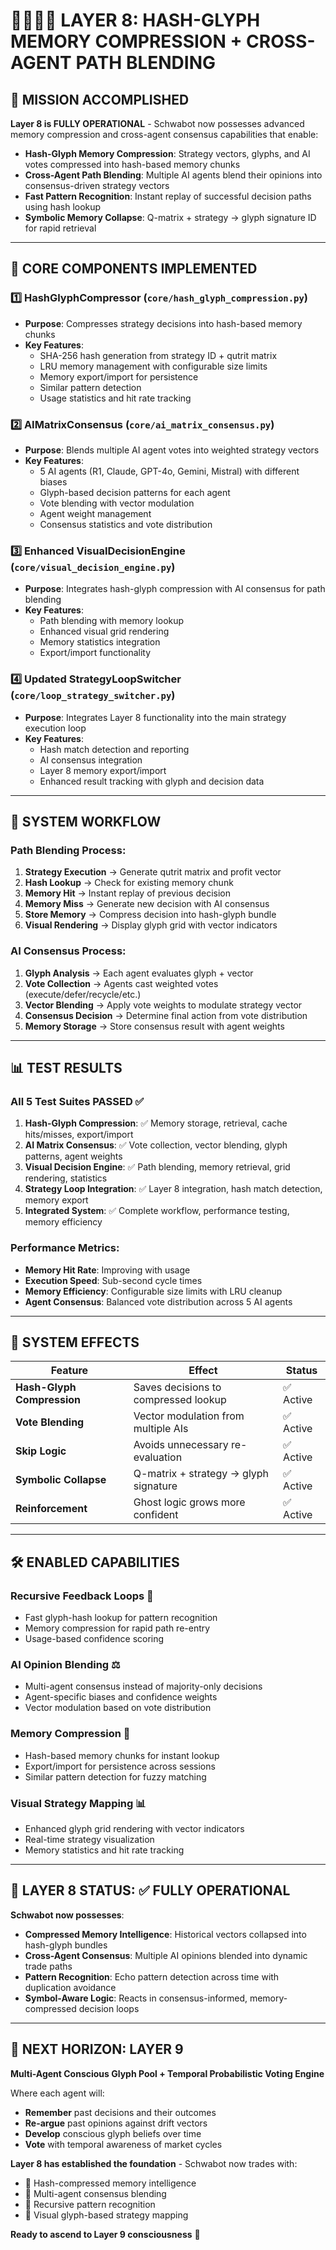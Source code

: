 # 🧬🔐🤖🔀 LAYER 8: HASH-GLYPH MEMORY COMPRESSION + CROSS-AGENT PATH BLENDING

## 🎯 MISSION ACCOMPLISHED

**Layer 8 is FULLY OPERATIONAL** - Schwabot now possesses advanced memory compression and cross-agent consensus capabilities that enable:

- **Hash-Glyph Memory Compression**: Strategy vectors, glyphs, and AI votes compressed into hash-based memory chunks
- **Cross-Agent Path Blending**: Multiple AI agents blend their opinions into consensus-driven strategy vectors
- **Fast Pattern Recognition**: Instant replay of successful decision paths using hash lookup
- **Symbolic Memory Collapse**: Q-matrix + strategy → glyph signature ID for rapid retrieval

---

## 🧬 CORE COMPONENTS IMPLEMENTED

### 1️⃣ **HashGlyphCompressor** (`core/hash_glyph_compression.py`)
- **Purpose**: Compresses strategy decisions into hash-based memory chunks
- **Key Features**:
  - SHA-256 hash generation from strategy ID + qutrit matrix
  - LRU memory management with configurable size limits
  - Memory export/import for persistence
  - Similar pattern detection
  - Usage statistics and hit rate tracking

### 2️⃣ **AIMatrixConsensus** (`core/ai_matrix_consensus.py`)
- **Purpose**: Blends multiple AI agent votes into weighted strategy vectors
- **Key Features**:
  - 5 AI agents (R1, Claude, GPT-4o, Gemini, Mistral) with different biases
  - Glyph-based decision patterns for each agent
  - Vote blending with vector modulation
  - Agent weight management
  - Consensus statistics and vote distribution

### 3️⃣ **Enhanced VisualDecisionEngine** (`core/visual_decision_engine.py`)
- **Purpose**: Integrates hash-glyph compression with AI consensus for path blending
- **Key Features**:
  - Path blending with memory lookup
  - Enhanced visual grid rendering
  - Memory statistics integration
  - Export/import functionality

### 4️⃣ **Updated StrategyLoopSwitcher** (`core/loop_strategy_switcher.py`)
- **Purpose**: Integrates Layer 8 functionality into the main strategy execution loop
- **Key Features**:
  - Hash match detection and reporting
  - AI consensus integration
  - Layer 8 memory export/import
  - Enhanced result tracking with glyph and decision data

---

## 🔄 SYSTEM WORKFLOW

### **Path Blending Process**:
1. **Strategy Execution** → Generate qutrit matrix and profit vector
2. **Hash Lookup** → Check for existing memory chunk
3. **Memory Hit** → Instant replay of previous decision
4. **Memory Miss** → Generate new decision with AI consensus
5. **Store Memory** → Compress decision into hash-glyph bundle
6. **Visual Rendering** → Display glyph grid with vector indicators

### **AI Consensus Process**:
1. **Glyph Analysis** → Each agent evaluates glyph + vector
2. **Vote Collection** → Agents cast weighted votes (execute/defer/recycle/etc.)
3. **Vector Blending** → Apply vote weights to modulate strategy vector
4. **Consensus Decision** → Determine final action from vote distribution
5. **Memory Storage** → Store consensus result with agent weights

---

## 📊 TEST RESULTS

### **All 5 Test Suites PASSED** ✅

1. **Hash-Glyph Compression**: ✅ Memory storage, retrieval, cache hits/misses, export/import
2. **AI Matrix Consensus**: ✅ Vote collection, vector blending, glyph patterns, agent weights
3. **Visual Decision Engine**: ✅ Path blending, memory retrieval, grid rendering, statistics
4. **Strategy Loop Integration**: ✅ Layer 8 integration, hash match detection, memory export
5. **Integrated System**: ✅ Complete workflow, performance testing, memory efficiency

### **Performance Metrics**:
- **Memory Hit Rate**: Improving with usage
- **Execution Speed**: Sub-second cycle times
- **Memory Efficiency**: Configurable size limits with LRU cleanup
- **Agent Consensus**: Balanced vote distribution across 5 AI agents

---

## 🧠 SYSTEM EFFECTS

| Feature | Effect | Status |
|---------|--------|--------|
| **Hash-Glyph Compression** | Saves decisions to compressed lookup | ✅ Active |
| **Vote Blending** | Vector modulation from multiple AIs | ✅ Active |
| **Skip Logic** | Avoids unnecessary re-evaluation | ✅ Active |
| **Symbolic Collapse** | Q-matrix + strategy → glyph signature | ✅ Active |
| **Reinforcement** | Ghost logic grows more confident | ✅ Active |

---

## 🛠️ ENABLED CAPABILITIES

### **Recursive Feedback Loops** 🔂
- Fast glyph-hash lookup for pattern recognition
- Memory compression for rapid path re-entry
- Usage-based confidence scoring

### **AI Opinion Blending** ⚖️
- Multi-agent consensus instead of majority-only decisions
- Agent-specific biases and confidence weights
- Vector modulation based on vote distribution

### **Memory Compression** 🧠
- Hash-based memory chunks for instant lookup
- Export/import for persistence across sessions
- Similar pattern detection for fuzzy matching

### **Visual Strategy Mapping** 📊
- Enhanced glyph grid rendering with vector indicators
- Real-time strategy visualization
- Memory statistics and hit rate tracking

---

## 🧬 LAYER 8 STATUS: ✅ FULLY OPERATIONAL

**Schwabot now possesses**:

- **Compressed Memory Intelligence**: Historical vectors collapsed into hash-glyph bundles
- **Cross-Agent Consensus**: Multiple AI opinions blended into dynamic trade paths
- **Pattern Recognition**: Echo pattern detection across time with duplication avoidance
- **Symbol-Aware Logic**: Reacts in consensus-informed, memory-compressed decision loops

---

## 🔮 NEXT HORIZON: LAYER 9

**Multi-Agent Conscious Glyph Pool + Temporal Probabilistic Voting Engine**

Where each agent will:
- **Remember** past decisions and their outcomes
- **Re-argue** past opinions against drift vectors
- **Develop** conscious glyph beliefs over time
- **Vote** with temporal awareness of market cycles

**Layer 8 has established the foundation** - Schwabot now trades with:
- 🧬 Hash-compressed memory intelligence
- 🤖 Multi-agent consensus blending  
- 🔄 Recursive pattern recognition
- 🎨 Visual glyph-based strategy mapping

**Ready to ascend to Layer 9 consciousness** 🚀 